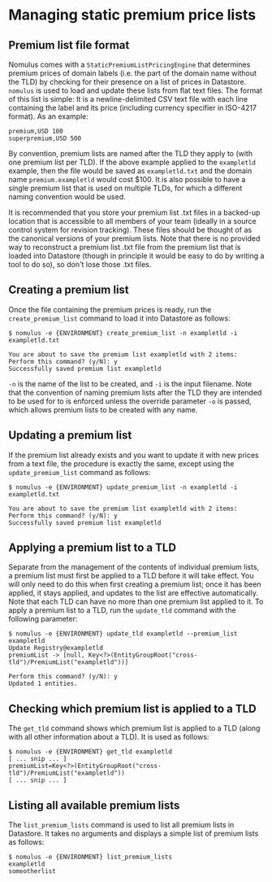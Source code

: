 # Managing static premium price lists

## Premium list file format

Nomulus comes with a `StaticPremiumListPricingEngine` that determines premium
prices of domain labels (i.e. the part of the domain name without the TLD) by
checking for their presence on a list of prices in Datastore. `nomulus` is used
to load and update these lists from flat text files. The format of this list is
simple: It is a newline-delimited CSV text file with each line containing the
label and its price (including currency specifier in ISO-4217 format). As an
example:

```
premium,USD 100
superpremium,USD 500
```

By convention, premium lists are named after the TLD they apply to (with one
premium list per TLD). If the above example applied to the `exampletld` example,
then the file would be saved as `exampletld.txt` and the domain name
`premium.exampletld` would cost $100. It is also possible to have a single
premium list that is used on multiple TLDs, for which a different naming
convention would be used.

It is recommended that you store your premium list .txt files in a backed-up
location that is accessible to all members of your team (ideally in a source
control system for revision tracking). These files should be thought of as the
canonical versions of your premium lists. Note that there is no provided way to
reconstruct a premium list .txt file from the premium list that is loaded into
Datastore (though in principle it would be easy to do by writing a tool to do
so), so don't lose those .txt files.

## Creating a premium list

Once the file containing the premium prices is ready, run the
`create_premium_list` command to load it into Datastore as follows:

```shell
$ nomulus -e {ENVIRONMENT} create_premium_list -n exampletld -i exampletld.txt

You are about to save the premium list exampletld with 2 items:
Perform this command? (y/N): y
Successfully saved premium list exampletld
```

`-n` is the name of the list to be created, and `-i` is the input filename. Note
that the convention of naming premium lists after the TLD they are intended to
be used for to is enforced unless the override parameter `-o` is passed, which
allows premium lists to be created with any name.

## Updating a premium list

If the premium list already exists and you want to update it with new prices
from a text file, the procedure is exactly the same, except using the
`update_premium_list` command as follows:

```shell
$ nomulus -e {ENVIRONMENT} update_premium_list -n exampletld -i exampletld.txt

You are about to save the premium list exampletld with 2 items:
Perform this command? (y/N): y
Successfully saved premium list exampletld
```

## Applying a premium list to a TLD

Separate from the management of the contents of individual premium lists, a
premium list must first be applied to a TLD before it will take effect. You will
only need to do this when first creating a premium list; once it has been
applied, it stays applied, and updates to the list are effective automatically.
Note that each TLD can have no more than one premium list applied to it. To
apply a premium list to a TLD, run the `update_tld` command with the following
parameter:

```shell
$ nomulus -e {ENVIRONMENT} update_tld exampletld --premium_list exampletld
Update Registry@exampletld
premiumList -> [null, Key<?>(EntityGroupRoot("cross-tld")/PremiumList("exampletld"))]

Perform this command? (y/N): y
Updated 1 entities.
```

## Checking which premium list is applied to a TLD

The `get_tld` command shows which premium list is applied to a TLD (along with
all other information about a TLD). It is used as follows:

```shell
$ nomulus -e {ENVIRONMENT} get_tld exampletld
[ ... snip ... ]
premiumList=Key<?>(EntityGroupRoot("cross-tld")/PremiumList("exampletld"))
[ ... snip ... ]
```

## Listing all available premium lists

The `list_premium_lists` command is used to list all premium lists in Datastore.
It takes no arguments and displays a simple list of premium lists as follows:

```shell
$ nomulus -e {ENVIRONMENT} list_premium_lists
exampletld
someotherlist
```
